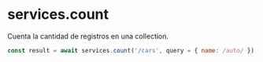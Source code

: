 # services.count

Cuenta la cantidad de registros en una collection.

```javascript
const result = await services.count('/cars', query = { name: /auto/ });
```
